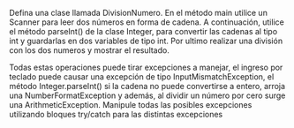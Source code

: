 Defina una clase llamada DivisionNumero. En el método main utilice un Scanner para leer dos
números en forma de cadena. A continuación, utilice el método parseInt() de la clase Integer,
para convertir las cadenas al tipo int y guardarlas en dos variables de tipo int. Por ultimo realizar
una división con los dos numeros y mostrar el resultado.

Todas estas operaciones puede tirar excepciones a manejar, el ingreso por teclado puede
causar una excepción de tipo InputMismatchException, el método Integer.parseInt() si la cadena
no puede convertirse a entero, arroja una NumberFormatException y además, al dividir un
número por cero surge una ArithmeticException. Manipule todas las posibles excepciones
utilizando bloques try/catch para las distintas excepciones